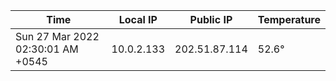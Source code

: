 | Time     | Local IP | Public IP | Temperature |
| ----------- | ----------- | ----------- | ----------- |
| Sun 27 Mar 2022 02:30:01 AM +0545      | 10.0.2.133     | 202.51.87.114  | 52.6° |
